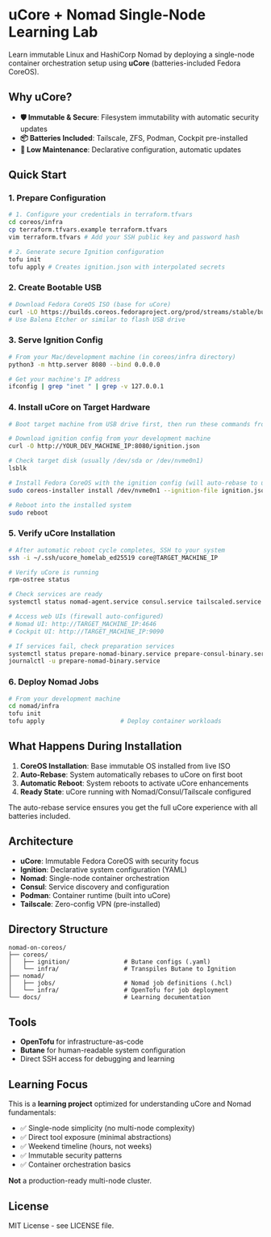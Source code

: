 # uCore + Nomad Single-Node Learning Lab

Learn immutable Linux and HashiCorp Nomad by deploying a single-node container orchestration setup using **uCore** (batteries-included Fedora CoreOS).

## Why uCore?

- **🛡️ Immutable & Secure**: Filesystem immutability with automatic security updates
- **📦 Batteries Included**: Tailscale, ZFS, Podman, Cockpit pre-installed
- **🔧 Low Maintenance**: Declarative configuration, automatic updates

## Quick Start

### 1. Prepare Configuration
```bash
# 1. Configure your credentials in terraform.tfvars
cd coreos/infra
cp terraform.tfvars.example terraform.tfvars
vim terraform.tfvars # Add your SSH public key and password hash

# 2. Generate secure Ignition configuration
tofu init
tofu apply # Creates ignition.json with interpolated secrets
```

### 2. Create Bootable USB
```bash
# Download Fedora CoreOS ISO (base for uCore)
curl -LO https://builds.coreos.fedoraproject.org/prod/streams/stable/builds/42.20250705.3.0/x86_64/fedora-coreos-42.20250705.3.0-live-iso.x86_64.iso
# Use Balena Etcher or similar to flash USB drive
```

### 3. Serve Ignition Config
```bash
# From your Mac/development machine (in coreos/infra directory)
python3 -m http.server 8080 --bind 0.0.0.0

# Get your machine's IP address
ifconfig | grep "inet " | grep -v 127.0.0.1
```

### 4. Install uCore on Target Hardware
```bash
# Boot target machine from USB drive first, then run these commands from the live environment:

# Download ignition config from your development machine
curl -O http://YOUR_DEV_MACHINE_IP:8080/ignition.json

# Check target disk (usually /dev/sda or /dev/nvme0n1)
lsblk

# Install Fedora CoreOS with the ignition config (will auto-rebase to uCore)
sudo coreos-installer install /dev/nvme0n1 --ignition-file ignition.json

# Reboot into the installed system
sudo reboot
```

### 5. Verify uCore Installation
```bash
# After automatic reboot cycle completes, SSH to your system
ssh -i ~/.ssh/ucore_homelab_ed25519 core@TARGET_MACHINE_IP

# Verify uCore is running
rpm-ostree status

# Check services are ready
systemctl status nomad-agent.service consul.service tailscaled.service

# Access web UIs (firewall auto-configured)
# Nomad UI: http://TARGET_MACHINE_IP:4646
# Cockpit UI: http://TARGET_MACHINE_IP:9090

# If services fail, check preparation services
systemctl status prepare-nomad-binary.service prepare-consul-binary.service
journalctl -u prepare-nomad-binary.service
```

### 6. Deploy Nomad Jobs
```bash
# From your development machine
cd nomad/infra
tofu init
tofu apply                     # Deploy container workloads
```

## What Happens During Installation

1. **CoreOS Installation**: Base immutable OS installed from live ISO
2. **Auto-Rebase**: System automatically rebases to uCore on first boot
3. **Automatic Reboot**: System reboots to activate uCore enhancements
4. **Ready State**: uCore running with Nomad/Consul/Tailscale configured

The auto-rebase service ensures you get the full uCore experience with all batteries included.

## Architecture

- **uCore**: Immutable Fedora CoreOS with security focus
- **Ignition**: Declarative system configuration (YAML)
- **Nomad**: Single-node container orchestration
- **Consul**: Service discovery and configuration
- **Podman**: Container runtime (built into uCore)
- **Tailscale**: Zero-config VPN (pre-installed)

## Directory Structure
```
nomad-on-coreos/
├── coreos/
│   ├── ignition/               # Butane configs (.yaml)
│   └── infra/                  # Transpiles Butane to Ignition
├── nomad/
│   ├── jobs/                   # Nomad job definitions (.hcl)
│   └── infra/                  # OpenTofu for job deployment
└── docs/                       # Learning documentation
```

## Tools

- **OpenTofu** for infrastructure-as-code
- **Butane** for human-readable system configuration
- Direct SSH access for debugging and learning

## Learning Focus

This is a **learning project** optimized for understanding uCore and Nomad fundamentals:

- ✅ Single-node simplicity (no multi-node complexity)
- ✅ Direct tool exposure (minimal abstractions)
- ✅ Weekend timeline (hours, not weeks)
- ✅ Immutable security patterns
- ✅ Container orchestration basics

**Not** a production-ready multi-node cluster.

## License

MIT License - see LICENSE file.
